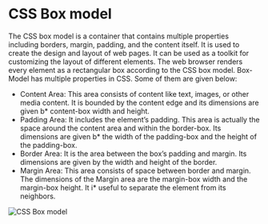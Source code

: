 # CSS Box model

The CSS box model is a container that contains multiple properties including borders, margin, padding, and the content itself. It is used to create the design and layout of web pages. It can be used as a toolkit for customizing the layout of different elements. The web browser renders every element as a rectangular box according to the CSS box model. Box-Model has multiple properties in CSS. Some of them are given below:

- Content Area: This area consists of content like text, images, or other media content. It is bounded by the content edge and its dimensions are given b\* content-box width and height.
- Padding Area: It includes the element’s padding. This area is actually the space around the content area and within the border-box. Its dimensions are given b\* the width of the padding-box and the height of the padding-box.
- Border Area: It is the area between the box’s padding and margin. Its dimensions are given by the width and height of the border.
- Margin Area: This area consists of space between border and margin. The dimensions of the Margin area are the margin-box width and the margin-box height. It i\* useful to separate the element from its neighbors.

![CSS Box model](images/result.png)

